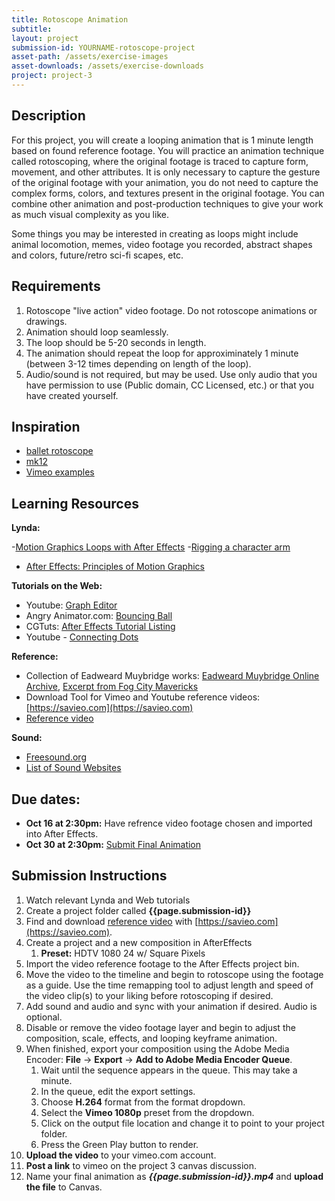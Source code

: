 ```yaml
---
title: Rotoscope Animation
subtitle:
layout: project
submission-id: YOURNAME-rotoscope-project
asset-path: /assets/exercise-images
asset-downloads: /assets/exercise-downloads
project: project-3
---
```

## Description

For this project, you will create a looping animation that is 1 minute length based on found reference footage. You will practice an animation technique called rotoscoping, where the original footage is traced to capture form, movement, and other attributes. It is only necessary to capture the gesture of the original footage with your animation, you do not need to capture the complex forms, colors, and textures present in the original footage. You can combine other animation and post-production techniques to give your work as much visual complexity as you like.

Some things you may be interested in creating as loops might include animal locomotion, memes, video footage you recorded, abstract shapes and colors, future/retro sci-fi scapes, etc.

## Requirements

1. Rotoscope "live action" video footage. Do not rotoscope animations or drawings.
2. Animation should loop seamlessly.
3. The loop should be 5-20 seconds in length.
4. The animation should repeat the loop for approximinately 1 minute (between 3-12 times depending on length of the loop).
5. Audio/sound is not required, but may be used. Use only audio that you have permission to use (Public domain, CC Licensed, etc.) or that you have created yourself.

## Inspiration

- [ballet rotoscope](https://vimeo.com/156915323)
- [mk12](https://vimeo.com/emkaytwelve/videos)
- [Vimeo examples](https://vimeo.com/search?q=rotoscope)

## Learning Resources

**Lynda:**

-[Motion Graphics Loops with After Effects](https://www.lynda.com/After-Effects-tutorials/Motion-Graphics-Loops-02-After-Effects-Techniques/483235-2.html?org=psu.edu)
-[Rigging a character arm](https://www.lynda.com/After-Effects-tutorials/After-Effects-Rigging-Character-Arm-Animation/97581-2.html?org=psu.edu)
- [After Effects: Principles of Motion Graphics](http://www.lynda.com/After-Effects-CS5-tutorials/creating-motion-graphics/74684-2.html?org=psu.edu)

**Tutorials on the Web:**

- Youtube: [Graph Editor](http://cgi.tutsplus.com/tutorials/use-the-graph-editor-to-animate-a-simple-bouncing-ball--ae-22542)
- Angry Animator.com: [Bouncing Ball](http://www.angryanimator.com/word/2010/11/26/animation-tutorial-1-bouncing-ball/)
- CGTuts: [After Effects Tutorial Listing](http://cgi.tutsplus.com/categories/adobe-after-effects)
- Youtube - [Connecting Dots](https://www.youtube.com/watch?v=elHqinIm4RI)

**Reference:**

- Collection of Eadweard Muybridge works: [Eadweard Muybridge Online Archive](http://www.muybridge.org/), [Excerpt from Fog City Mavericks](https://vimeo.com/8082912)
- Download Tool for Vimeo and Youtube reference videos: [https://savieo.com](https://savieo.com)
- [Reference video](https://vimeo.com/groups/aniref)

**Sound:**

- [Freesound.org](https://freesound.org)
- [List of Sound Websites](http://www.hongkiat.com/blog/55-great-websites-to-download-free-sound-effects/)


## Due dates:
- **Oct 16 at 2:30pm:** Have refrence video footage chosen and imported into After Effects. 
- **Oct 30 at 2:30pm:** [Submit Final Animation](https://psu.instructure.com/courses/1913414/assignments/10347040)


## Submission Instructions

1. Watch relevant Lynda and Web tutorials
2. Create a project folder called **{{page.submission-id}}**
3. Find and download [reference video](https://vimeo.com/groups/aniref) with [https://savieo.com](https://savieo.com).
4. Create a project and a new composition in AfterEffects
    1. **Preset:** HDTV 1080 24 w/ Square Pixels
5. Import the video reference footage to the After Effects project bin.
7. Move the video to the timeline and begin to rotoscope using the footage as a guide. Use the time remapping tool to adjust length and speed of the video clip(s) to your liking before rotoscoping if desired.
8. Add sound and audio and sync with your animation if desired. Audio is optional.
9. Disable or remove the video footage layer and begin to adjust the composition, scale, effects, and looping keyframe animation.
9. When finished, export your composition using the Adobe Media Encoder: **File** → **Export** → **Add to Adobe Media Encoder Queue**.
   1. Wait until the sequence appears in the queue. This may take a minute.
   2. In the queue, edit the export settings. 
   3. Choose **H.264** format from the format dropdown.
   4. Select the **Vimeo 1080p** preset from the dropdown.
   5. Click on the output file location and change it to point to your project folder.
   5. Press the Green Play button to render.
10. **Upload the video** to your vimeo.com account.
11. **Post a link** to vimeo on the project 3 canvas discussion.
12. Name your final animation as **_{{page.submission-id}}.mp4_** and **upload the file** to Canvas.
